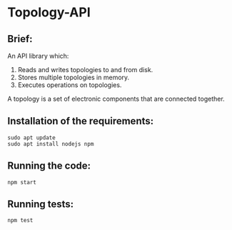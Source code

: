 # Topology-API

## Brief:

‌An‌ ‌API‌ ‌library‌ ‌which‌:‌ ‌
1. Read‌s and‌ ‌write‌s ‌topologies‌ ‌to‌ ‌and‌ ‌from‌ ‌disk.‌ ‌
2. Stores‌ ‌multiple‌ ‌topologies‌ ‌in‌ ‌memory.‌ ‌
3. Execute‌s ‌operations‌ ‌on‌ ‌topologies.‌ ‌
‌

A‌ ‌topology‌ ‌is‌ ‌a‌ ‌set‌ ‌of‌ ‌electronic‌ ‌components‌ ‌that‌ ‌are‌ ‌connected‌ ‌together.‌

## Installation of the requirements:

```
sudo apt update 
sudo apt install nodejs npm
```

## Running the code:

```
npm start
```

## Running tests:

```
npm test
```
